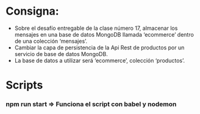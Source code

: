 # Consigna:

<ul>
    <li>Sobre el desafío entregable de la clase número 17, almacenar los mensajes en una base de datos MongoDB llamada ‘ecommerce’ dentro de una colección ‘mensajes’.</li>
    <li>Cambiar la capa de persistencia de la Api Rest de productos por un servicio de base de datos MongoDB.</li>
    <li>La base de datos a utilizar será ‘ecommerce’, colección ‘productos’.</li>
</ul>

# Scripts
### npm run start => Funciona el script con babel y nodemon


